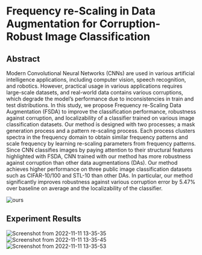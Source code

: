# Frequency re-Scaling in Data Augmentation for Corruption-Robust Image Classification
## Abstract
Modern Convolutional Neural Networks (CNNs) are used in various artificial intelligence applications, including computer vision, speech recognition, and robotics. However, practical usage in various applications requires large-scale datasets, and real-world data contains various corruptions, which degrade the model’s performance due to inconsistencies in train and test distributions. In this study, we propose Frequency re-Scaling Data Augmentation (FSDA) to improve the classification performance, robustness against corruption, and localizability of a classifier trained on various image classification datasets. Our method is designed with two processes; a mask generation process and a pattern re-scaling process. Each process clusters spectra in the frequency domain to obtain similar frequency patterns and scale frequency by learning re-scaling parameters from frequency patterns. Since CNN classifies images by paying attention to their structural features highlighted with FSDA, CNN trained with our method has more robustness against corruption than other data augmentations (DAs). Our method achieves higher performance on three public image classification datasets such as CIFAR-10/100 and STL-10 than other DAs. In particular, our method significantly improves robustness against various corruption error by 5.47\% over baseline on average and the localizability of the classifier.

![ours](https://user-images.githubusercontent.com/117921416/201263746-1c4b54c0-0370-4768-b35f-55cc256fe88b.png)

## Experiment Results

![Screenshot from 2022-11-11 13-35-35](https://user-images.githubusercontent.com/117921416/201264189-6972b025-e983-4186-847c-1f3cb0e7019e.png)
![Screenshot from 2022-11-11 13-35-45](https://user-images.githubusercontent.com/117921416/201264257-057d1e61-ff5d-44c8-b3d1-b263b5cde0dc.png)
![Screenshot from 2022-11-11 13-35-53](https://user-images.githubusercontent.com/117921416/201264315-df8c6d7a-3d73-4598-8d52-0b773e503374.png)
